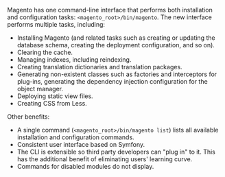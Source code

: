 Magento has one command-line interface that performs both installation and configuration tasks: `<magento_root>/bin/magento`. The new interface performs multiple tasks, including:

-  Installing Magento (and related tasks such as creating or updating the database schema, creating the deployment configuration, and so on).
-  Clearing the cache.
-  Managing indexes, including reindexing.
-  Creating translation dictionaries and translation packages.
-  Generating non-existent classes such as factories and interceptors for plug-ins, generating the dependency injection configuration for the object manager.
-  Deploying static view files.
-  Creating CSS from Less.

Other benefits:

-  A single command (`<magento_root>/bin/magento list`) lists all available installation and configuration commands.
-  Consistent user interface based on Symfony.
-  The CLI is extensible so third party developers can "plug in" to it. This has the additional benefit of eliminating users' learning curve.
-  Commands for disabled modules do not display.

